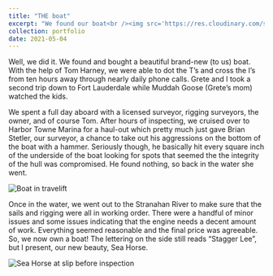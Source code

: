 ```yaml
---
title: "THE boat"
excerpt: "We found our boat<br /><img src='https://res.cloudinary.com/stevenbitner-com/image/upload/v1645802985/IMG_20210318_075741481_HDR_2_e3bseg.jpg' alt='Sea Horse' />"
collection: portfolio
date: 2021-05-04
---
```


Well, we did it. We found and bought a beautiful brand-new (to us) boat. With the help of Tom Harney, we were able to dot the T’s and cross the I’s from ten hours away through nearly daily phone calls. Grete and I took a second trip down to Fort Lauderdale while Muddah Goose (Grete’s mom) watched the kids.

We spent a full day aboard with a licensed surveyor, rigging surveyors, the owner, and of course Tom. After hours of inspecting, we cruised over to Harbor Towne Marina for a haul-out which pretty much just gave Brian Stetler, our surveyor, a chance to take out his aggressions on the bottom of the boat with a hammer. Seriously though, he basically hit every square inch of the underside of the boat looking for spots that seemed the the integrity of the hull was compromised. He found nothing, so back in the water she went.

![Boat in travelift](https://res.cloudinary.com/stevenbitner-com/image/upload/v1645802988/IMG_20210318_102425626_HDR_1_dbiqrm.jpg)

Once in the water, we went out to the Stranahan River to make sure that the sails and rigging were all in working order. There were a handful of minor issues and some issues indicating that the engine needs a decent amount of work. Everything seemed reasonable and the final price was agreeable. So, we now own a boat! The lettering on the side still reads “Stagger Lee”, but I present, our new beauty, Sea Horse.

![Sea Horse at slip before inspection](https://res.cloudinary.com/stevenbitner-com/image/upload/v1645802985/IMG_20210318_075741481_HDR_2_e3bseg.jpg)

